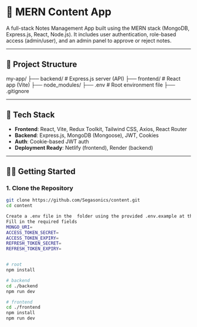 # 📝 MERN Content App

A full-stack Notes Management App built using the MERN stack (MongoDB, Express.js, React, Node.js). It includes user authentication, role-based access (admin/user), and an admin panel to approve or reject notes.

---

## 📁 Project Structure

my-app/
├── backend/ # Express.js server (API)
├── frontend/ # React app (Vite)
├── node_modules/
├── .env # Root environment file 
├── .gitignore


---

## 🚀 Tech Stack

- **Frontend**: React, Vite, Redux Toolkit, Tailwind CSS, Axios, React Router
- **Backend**: Express.js, MongoDB (Mongoose), JWT, Cookies
- **Auth**: Cookie-based JWT auth
- **Deployment Ready**: Netlify (frontend), Render (backend)

---

## 🧑‍💻 Getting Started

### 1. Clone the Repository

```bash
git clone https://github.com/Segasonics/content.git
cd content

Create a .env file in the  folder using the provided .env.example at the root
Fill in the required fields
MONGO_URI=
ACCESS_TOKEN_SECRET=
ACCESS_TOKEN_EXPIRY=
REFRESH_TOKEN_SECRET=
REFRESH_TOKEN_EXPIRY=


# root
npm install

# backend
cd ./backend
npm run dev

# frontend
cd ./frontend
npm install
npm run dev


